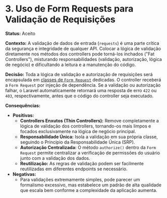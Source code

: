 # 3. Uso de Form Requests para Validação de Requisições

**Status:** Aceito

**Contexto:**
A validação de dados de entrada (`requests`) é uma parte crítica da segurança e integridade de qualquer API. Colocar a lógica de validação diretamente nos métodos dos controllers pode torná-los inchados ("Fat Controllers"), misturando responsabilidades (validação, autorização, lógica de negócio) e dificultando a leitura e a manutenção do código.

**Decisão:**
Toda a lógica de validação e autorização de requisições será encapsulada em [classes de `Form Request`](https://laravel.com/docs/12.x/validation#form-request-validation) dedicadas. O controller receberá a `Form Request` por injeção de dependência. Se a validação ou autorização falhar, o Laravel automaticamente retornará uma resposta de erro `422` ou `403`, respectivamente, antes que o código do controller seja executado.

**Consequências:**
* **Positivas:**
    * **Controllers Enxutos (Thin Controllers):** Remove completamente a lógica de validação dos controllers, tornando-os mais limpos e focados exclusivamente na lógica de negócio principal.
    * **Responsabilidade Única:** Isola a validação em sua própria classe, seguindo o Princípio da Responsabilidade Única (SRP).
    * **Autorização Centralizada:** O método `authorize()` dentro da `Form Request` permite centralizar a verificação de permissões do usuário junto com a validação dos dados.
    * **Reutilização:** As regras de validação podem ser facilmente reutilizadas em diferentes endpoints se necessário.
* **Negativas:**
    * Para validações extremamente simples, pode parecer um formalismo excessivo, mas estabelece um padrão de alta qualidade que escala bem conforme a complexidade da aplicação aumenta.
